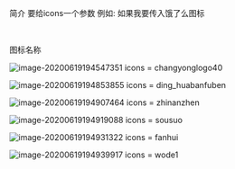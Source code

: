 简介
  要给icons一个参数
  例如:
    如果我要传入饿了么图标
    <Icons icons={changyonglogo40}/>

​		



图标名称

![image-20200619194547351](C:\Users\lizhuo\AppData\Roaming\Typora\typora-user-images\image-20200619194547351.png)
 icons = changyonglogo40

![image-20200619194853855](C:\Users\lizhuo\AppData\Roaming\Typora\typora-user-images\image-20200619194853855.png)
  icons = ding_huabanfuben

![image-20200619194907464](C:\Users\lizhuo\AppData\Roaming\Typora\typora-user-images\image-20200619194907464.png)
  icons = zhinanzhen

![image-20200619194919088](C:\Users\lizhuo\AppData\Roaming\Typora\typora-user-images\image-20200619194919088.png)
  icons = sousuo

![image-20200619194931322](C:\Users\lizhuo\AppData\Roaming\Typora\typora-user-images\image-20200619194931322.png)
  icons = fanhui

![image-20200619194939917](C:\Users\lizhuo\AppData\Roaming\Typora\typora-user-images\image-20200619194939917.png)
  icons = wode1